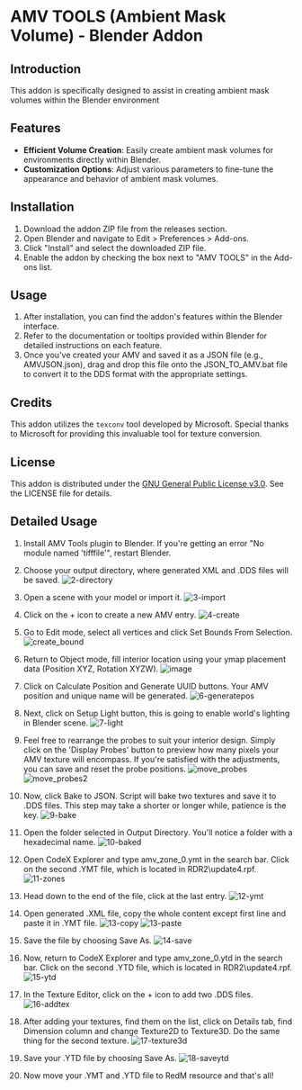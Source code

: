 # AMV TOOLS (Ambient Mask Volume) - Blender Addon

## Introduction
This addon is specifically designed to assist in creating ambient mask volumes within the Blender environment

## Features
- **Efficient Volume Creation**: Easily create ambient mask volumes for environments directly within Blender.
- **Customization Options**: Adjust various parameters to fine-tune the appearance and behavior of ambient mask volumes.

## Installation
1. Download the addon ZIP file from the releases section.
2. Open Blender and navigate to Edit > Preferences > Add-ons.
3. Click "Install" and select the downloaded ZIP file.
4. Enable the addon by checking the box next to "AMV TOOLS" in the Add-ons list.

## Usage
1. After installation, you can find the addon's features within the Blender interface.
2. Refer to the documentation or tooltips provided within Blender for detailed instructions on each feature.
3. Once you've created your AMV and saved it as a JSON file (e.g., AMVJSON.json), drag and drop this file onto the JSON_TO_AMV.bat file to convert it to the DDS format with the appropriate settings.

## Credits
This addon utilizes the `texconv` tool developed by Microsoft. Special thanks to Microsoft for providing this invaluable tool for texture conversion.
   
## License
This addon is distributed under the [GNU General Public License v3.0](https://www.gnu.org/licenses/gpl-3.0.en.html). See the LICENSE file for details.


## Detailed Usage
1. Install AMV Tools plugin to Blender. If you're getting an error "No module named 'tifffile'", restart Blender.
2. Choose your output directory, where generated XML and .DDS files will be saved.
![2-directory](https://github.com/Ktos93/AMV_TOOLS/assets/54397041/1a026172-643a-4aa7-86ce-ad2f275517c4)

3. Open a scene with your model or import it.
![3-import](https://github.com/Ktos93/AMV_TOOLS/assets/54397041/d75b73ec-1433-4820-9f45-cdb263edc1ed)

4. Click on the + icon to create a new AMV entry.
![4-create](https://github.com/Ktos93/AMV_TOOLS/assets/54397041/f5c02a68-aa6d-4cc7-bcee-9af5b743cff8)

5. Go to Edit mode, select all vertices and click Set Bounds From Selection.
![create_bound](https://github.com/Ktos93/AMV_TOOLS/assets/43894510/5431cf7b-7667-4483-944e-c17b13183398)

6. Return to Object mode, fill interior location using your ymap placement data (Position XYZ, Rotation XYZW).
![image](https://github.com/Ktos93/AMV_TOOLS/assets/43894510/e49b0fd6-f211-4eb9-b78f-62e9634d9f60)

7. Click on Calculate Position and Generate UUID buttons. Your AMV position and unique name will be generated.
![6-generatepos](https://github.com/Ktos93/AMV_TOOLS/assets/54397041/eca3eaf5-74d0-42b6-9d45-974215817838)

8. Next, click on Setup Light button, this is going to enable world's lighting in Blender scene.
![7-light](https://github.com/Ktos93/AMV_TOOLS/assets/54397041/24b32306-bce8-4df1-b611-3832849e5e2f)

9. Feel free to rearrange the probes to suit your interior design. Simply click on the 'Display Probes' button to preview how many pixels your AMV texture will encompass. If you're satisfied with the adjustments, you can save and reset the probe positions.
![move_probes](https://github.com/Ktos93/AMV_TOOLS/assets/43894510/78d7f6f0-310f-42e3-9729-08d1decaae82)
![move_probes2](https://github.com/Ktos93/AMV_TOOLS/assets/43894510/75182d31-bda6-4179-bc29-bb11d678da1d)

10. Now, click Bake to JSON. Script will bake two textures and save it to .DDS files. This step may take a shorter or longer while, patience is the key.
![9-bake](https://github.com/Ktos93/AMV_TOOLS/assets/54397041/26058803-be02-4145-a3ac-5ac828347f0e)

11. Open the folder selected in Output Directory. You'll notice a folder with a hexadecimal name.
![10-baked](https://github.com/Ktos93/AMV_TOOLS/assets/54397041/22ca3287-4ff1-4005-9ed1-7d08fded0696)

12. Open CodeX Explorer and type amv_zone_0.ymt in the search bar. Click on the second .YMT file, which is located in RDR2\update4.rpf.
![11-zones](https://github.com/Ktos93/AMV_TOOLS/assets/54397041/81d57e4c-16cb-4e16-923b-a692dc9e98ca)

13. Head down to the end of the file, click at the last </Item> entry.
![12-ymt](https://github.com/Ktos93/AMV_TOOLS/assets/54397041/cb589855-36d5-4833-a785-6df26b1b2ae2)

14. Open generated .XML file, copy the whole content except first line and paste it in .YMT file.
![13-copy](https://github.com/Ktos93/AMV_TOOLS/assets/54397041/f3982c2b-1c02-4cbd-b498-1ef3f3ae8cee)
![13-paste](https://github.com/Ktos93/AMV_TOOLS/assets/54397041/56002bdd-c8d2-4555-86de-8ada52102dbf)

15. Save the file by choosing Save As.
![14-save](https://github.com/Ktos93/AMV_TOOLS/assets/54397041/ca3a5dab-dfbc-475e-8a77-4ed0ea5e7a92)

16. Now, return to CodeX Explorer and type amv_zone_0.ytd in the search bar. Click on the second .YTD file, which is located in RDR2\update4.rpf.
![15-ytd](https://github.com/Ktos93/AMV_TOOLS/assets/54397041/66a7d3bb-b020-4d17-9c31-9200b85d027d)

17. In the Texture Editor, click on the + icon to add two .DDS files.
![16-addtex](https://github.com/Ktos93/AMV_TOOLS/assets/54397041/4633c020-fc29-4665-99d5-ed291229721e)

18. After adding your textures, find them on the list, click on Details tab, find Dimension column and change Texture2D to Texture3D. Do the same thing for the second texture.
![17-texture3d](https://github.com/Ktos93/AMV_TOOLS/assets/54397041/32620ee6-ec6a-4525-9e80-ce7306e69044)

19. Save your .YTD file by choosing Save As.
![18-saveytd](https://github.com/Ktos93/AMV_TOOLS/assets/54397041/61bed4a7-d7b5-4e41-ac16-8e60a811eaa1)

20. Now move your .YMT and .YTD file to RedM resource and that's all!
